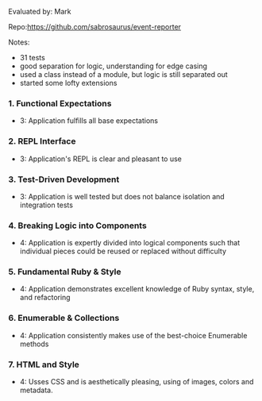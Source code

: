 Evaluated by: Mark

Repo:https://github.com/sabrosaurus/event-reporter

Notes:
* 31 tests
* good separation for logic, understanding for edge casing
* used a class instead of a module, but logic is still separated out
* started some lofty extensions


### 1. Functional Expectations

* 3: Application fulfills all base expectations


### 2. REPL Interface

* 3: Application's REPL is clear and pleasant to use


### 3. Test-Driven Development

* 3: Application is well tested but does not balance isolation and integration tests


### 4. Breaking Logic into Components

* 4: Application is expertly divided into logical components such that individual pieces could be reused or replaced without difficulty


### 5. Fundamental Ruby & Style

* 4:  Application demonstrates excellent knowledge of Ruby syntax, style, and refactoring

### 6. Enumerable & Collections

* 4: Application consistently makes use of the best-choice Enumerable methods


### 7. HTML and Style

* 4: Usses CSS and is aesthetically pleasing, using of images, colors and metadata.
